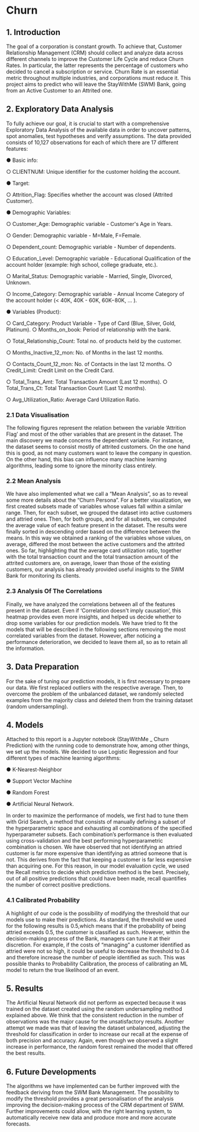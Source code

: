 # Churn

## 1. Introduction
The goal of a corporation is constant growth. To achieve that, Customer Relationship Management (CRM) should collect and analyze data across different channels to improve the Customer Life Cycle and reduce Churn Rates. In particular, the latter represents the percentage of customers who decided to cancel a subscription or service. Churn Rate is an essential metric throughout multiple industries, and corporations must reduce it.
This project aims to predict who will leave the StayWithMe (SWM) Bank, going from an Active Customer to an Attrited one.

## 2. Exploratory Data Analysis
To fully achieve our goal, it is crucial to start with a comprehensive Exploratory Data Analysis of the available data in order to uncover patterns, spot anomalies, test hypotheses and verify assumptions.
The data provided consists of 10,127 observations for each of which there are 17 different features:

● Basic info:

○ CLIENTNUM: Unique identifier for the customer holding the account.

● Target:

○ Attrition_Flag: Specifies whether the account was closed (Attrited Customer).

● Demographic Variables:

○ Customer_Age: Demographic variable - Customer's Age in Years.

○ Gender: Demographic variable - M=Male, F=Female.

○ Dependent_count: Demographic variable - Number of dependents.

○ Education_Level: Demographic variable - Educational Qualification of the account holder (example: high school, college graduate, etc.).

○ Marital_Status: Demographic variable - Married, Single, Divorced, Unknown.

○ Income_Category: Demographic variable - Annual Income Category of the account holder (< 40K, 40K - 60K, 60K−80K, ... ).

● Variables (Product):

○ Card_Category: Product Variable - Type of Card (Blue, Silver, Gold, Platinum). ○ Months_on_book: Period of relationship with the bank.

○ Total_Relationship_Count: Total no. of products held by the customer.

○ Months_Inactive_12_mon: No. of Months in the last 12 months.

○ Contacts_Count_12_mon: No. of Contacts in the last 12 months. ○ Credit_Limit: Credit Limit on the Credit Card.

○ Total_Trans_Amt: Total Transaction Amount (Last 12 months). ○ Total_Trans_Ct: Total Transaction Count (Last 12 months).

○ Avg_Utilization_Ratio: Average Card Utilization Ratio.

### 2.1 Data Visualisation
The following figures represent the relation between the variable ‘Attrition Flag’ and most of the other variables that are present in the dataset.
The main discovery we made concerns the dependent variable. For instance, the dataset seems to consist mostly of attrited customers. On the one hand this is good, as not many customers want to leave the company in question. On the other hand, this bias can influence many machine learning algorithms, leading some to ignore the minority class entirely.

### 2.2 Mean Analysis
We have also implemented what we call a “Mean Analysis”, so as to reveal some more details about the “Churn Persona”.
For a better visualization, we first created subsets made of variables whose values fall within a similar range. Then, for each subset, we grouped the dataset into active customers and attried ones.
Then, for both groups, and for all subsets, we computed the average value of each feature present in the dataset. The results were finally sorted in descending order based on the difference between the means. In this way we obtained a ranking of the variables whose values, on average, differed the most between the active customers and the attrited ones.
So far, highlighting that the average card utilization ratio, together with the total transaction count and the total transaction amount of the attrited customers are, on average, lower than those of the existing customers, our analysis has already provided useful insights to the SWM Bank for monitoring its clients.

### 2.3 Analysis Of The Correlations
Finally, we have analyzed the correlations between all of the features present in the dataset. Even if ‘Correlation doesn't imply causation’, this heatmap provides even more insights, and helped us decide whether to drop some variables for our prediction models.
We have tried to fit the models that will be described in the following sections removing the most correlated variables from the dataset. However, after noticing a performance deterioration, we decided to leave them all, so as to retain all the information.

## 3. Data Preparation
For the sake of tuning our prediction models, it is first necessary to prepare our data.
We first replaced outliers with the respective average. Then, to overcome the problem of the unbalanced dataset, we randomly selected examples from the majority class and deleted them from
the training dataset (random undersampling).

## 4. Models
Attached to this report is a Jupyter notebook (StayWithMe _ Churn Prediction) with the running code to demonstrate how, among other things, we set up the models.
We decided to use Logistic Regression and four different types of machine learning algorithms:

● K-Nearest-Neighbor

● Support Vector Machine

● Random Forest

● Artificial Neural Network.

In order to maximize the performance of models, we first had to tune them with Grid Search, a method that consists of manually defining a subset of the hyperparametric space and exhausting all combinations of the specified hyperparameter subsets. Each combination’s performance is then evaluated using cross-validation and the best performing hyperparametric combination is chosen.
We have observed that not identifying an attried customer is far more expensive than identifying as attried someone that is not. This derives from the fact that keeping a customer is far less expensive than acquiring one. For this reason, in our model evaluation cycle, we used the Recall metrics to decide which prediction method is the best. Precisely, out of all positive predictions that could have been made, recall quantifies the number of correct positive predictions.

### 4.1 Calibrated Probability
A highlight of our code is the possibility of modifying the threshold that our models use to make their predictions. As standard, the threshold we used for the following results is 0.5,which means that if the probability of being attried exceeds 0.5, the customer is classified as such. However, within the decision-making process of the Bank, managers can tune it at their discretion. For example, if the costs of “managing” a customer identified as attried were not so high, it could be useful to decrease the threshold to 0.4 and therefore increase the number of people identified as such.
This was possible thanks to Probability Calibration, the process of calibrating an ML model to return the true likelihood of an event.

## 5. Results
The Artificial Neural Network did not perform as expected because it was trained on the dataset created using the random undersampling method explained above. We think that the consistent reduction in the number of observations was the major cause for the unsatisfactory results. Another attempt we made was that of leaving the dataset unbalanced, adjusting the threshold for classification in order to increase our recall at the expense of both precision and accuracy. Again, even though we observed a slight increase in performance, the random forest remained the model that offered the best results.

## 6. Future Developments
The algorithms we have implemented can be further improved with the feedback deriving from the SWM Bank Management. The possibility to modify the threshold provides a great personalisation of the analysis improving the decision-making process of the CRM department of SWM. Further improvements could allow, with the right learning system, to automatically receive new data and produce more and more accurate forecasts.

